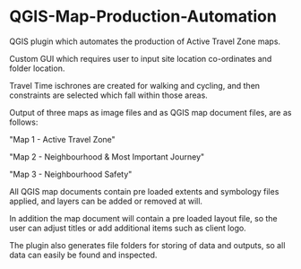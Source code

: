 # QGIS-Map-Production-Automation

QGIS plugin which automates the production of Active Travel Zone maps. 

Custom GUI which requires user to input site location co-ordinates and folder location. 

Travel Time ischrones are created for walking and cycling, and then constraints are selected which fall within those areas.

Output of three maps as image files and as QGIS map document files, are as follows:

"Map 1 - Active Travel Zone"

"Map 2 - Neighbourhood & Most Important Journey"

"Map 3 - Neighbourhood Safety"

All QGIS map documents contain pre loaded extents and symbology files applied, and layers can be added or removed at will.

In addition the map document will contain a pre loaded layout file, so the user can adjust titles or add additional items such as client logo.

The plugin also generates file folders for storing of data and outputs, so all data can easily be found and inspected. 

